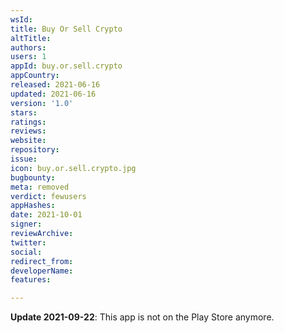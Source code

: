 ```yaml
---
wsId: 
title: Buy Or Sell Crypto
altTitle: 
authors: 
users: 1
appId: buy.or.sell.crypto
appCountry: 
released: 2021-06-16
updated: 2021-06-16
version: '1.0'
stars: 
ratings: 
reviews: 
website: 
repository: 
issue: 
icon: buy.or.sell.crypto.jpg
bugbounty: 
meta: removed
verdict: fewusers
appHashes: 
date: 2021-10-01
signer: 
reviewArchive: 
twitter: 
social: 
redirect_from: 
developerName: 
features: 

---
```


**Update 2021-09-22**: This app is not on the Play Store anymore.

